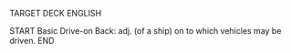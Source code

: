 TARGET DECK
ENGLISH

START
Basic
Drive-on
Back: adj. (of a ship) on to which vehicles may be driven.
END
